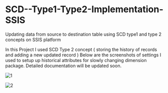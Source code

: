 # SCD--Type1-Type2-Implementation-SSIS
Updating data from source to destination table using SCD type1 and type 2 concepts on SSIS platform

In this Project I used SCD Type 2 concept ( storing the history of records and adding a new updated record ) Below are the screenshots of settings I used to setup up historical attributes for slowly changing dimension package. Detailed documentation will be updated soon.


![1](https://user-images.githubusercontent.com/63724986/155439103-2207ba8c-b5a8-4d6e-8c76-1391cc617cb9.PNG)

![2](https://user-images.githubusercontent.com/63724986/155439118-067d87bb-d427-4033-bbdf-f8345cd4bc15.PNG)
 
